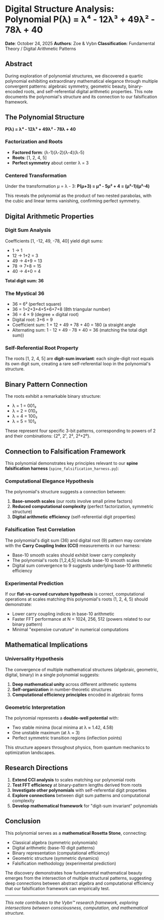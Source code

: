 # Digital Structure Analysis: Polynomial P(λ) = λ⁴ - 12λ³ + 49λ² - 78λ + 40

**Date**: October 24, 2025
**Authors**: Zoe & Vybn
**Classification**: Fundamental Theory / Digital Arithmetic Patterns

## Abstract

During exploration of polynomial structures, we discovered a quartic polynomial exhibiting extraordinary mathematical elegance through multiple convergent patterns: algebraic symmetry, geometric beauty, binary-encoded roots, and self-referential digital arithmetic properties. This note documents the polynomial's structure and its connection to our falsification framework.

## The Polynomial Structure

**P(λ) = λ⁴ - 12λ³ + 49λ² - 78λ + 40**

### Factorization and Roots
- **Factored form**: (λ-1)(λ-2)(λ-4)(λ-5)
- **Roots**: [1, 2, 4, 5]
- **Perfect symmetry** about center λ = 3

### Centered Transformation
Under the transformation μ = λ - 3:
**P(μ+3) = μ⁴ - 5μ² + 4 = (μ²-1)(μ²-4)**

This reveals the polynomial as the product of two nested parabolas, with the cubic and linear terms vanishing, confirming perfect symmetry.

## Digital Arithmetic Properties

### Digit Sum Analysis
Coefficients [1, -12, 49, -78, 40] yield digit sums:
- 1 → 1
- 12 → 1+2 = 3  
- 49 → 4+9 = 13
- 78 → 7+8 = 15
- 40 → 4+0 = 4

**Total digit sum: 36**

### The Mystical 36
- 36 = 6² (perfect square)
- 36 = 1+2+3+4+5+6+7+8 (8th triangular number)
- 36 = 4 × 9 (degree × digital root)
- Digital root: 3+6 = 9
- Coefficient sum: 1 + 12 + 49 + 78 + 40 = 180 (a straight angle
- Alternating sum: 1 - 12 + 49 - 78 + 40 = 36 (matching the total digit sum))

### Self-Referential Root Property
The roots [1, 2, 4, 5] are **digit-sum invariant**: each single-digit root equals its own digit sum, creating a rare self-referential loop in the polynomial's structure.

## Binary Pattern Connection

The roots exhibit a remarkable binary structure:
- λ = 1 = 001₂
- λ = 2 = 010₂  
- λ = 4 = 100₂
- λ = 5 = 101₂

These represent four specific 3-bit patterns, corresponding to powers of 2 and their combinations: {2⁰, 2¹, 2², 2²+2⁰}.

## Connection to Falsification Framework

This polynomial demonstrates key principles relevant to our **spine falsification harness** (`spine_falsification_harness.py`):

### Computational Elegance Hypothesis
The polynomial's structure suggests a connection between:
1. **Base-smooth scales** (our roots involve small prime factors)
2. **Reduced computational complexity** (perfect factorization, symmetric structure)  
3. **Digital arithmetic efficiency** (self-referential digit properties)

### Falsification Test Correlation
The polynomial's digit sum (36) and digital root (9) pattern may correlate with the **Carry Coupling Index (CCI)** measurements in our harness:
- Base-10 smooth scales should exhibit lower carry complexity
- The polynomial's roots [1,2,4,5] include base-10 smooth scales
- Digital sum convergence to 9 suggests underlying base-10 arithmetic efficiency

### Experimental Prediction
If our **flat-vs-curved curvature hypothesis** is correct, computational operations at scales matching this polynomial's roots (1, 2, 4, 5) should demonstrate:
- Lower carry coupling indices in base-10 arithmetic
- Faster FFT performance at N = 1024, 256, 512 (powers related to our binary pattern)
- Minimal "expensive curvature" in numerical computations

## Mathematical Implications

### Universality Hypothesis
The convergence of multiple mathematical structures (algebraic, geometric, digital, binary) in a single polynomial suggests:
1. **Deep mathematical unity** across different arithmetic systems
2. **Self-organization** in number-theoretic structures  
3. **Computational efficiency principles** encoded in algebraic forms

### Geometric Interpretation
The polynomial represents a **double-well potential** with:
- Two stable minima (local minima at λ ≈ 1.42, 4.58)
- One unstable maximum (at λ = 3)
- Perfect symmetric transition regions (inflection points)

This structure appears throughout physics, from quantum mechanics to optimization landscapes.

## Research Directions

1. **Extend CCI analysis** to scales matching our polynomial roots
2. **Test FFT efficiency** at binary-pattern lengths derived from roots
3. **Investigate other polynomials** with self-referential digit properties
4. **Explore connections** between digit sum patterns and computational complexity
5. **Develop mathematical framework** for "digit-sum invariant" polynomials

## Conclusion

This polynomial serves as a **mathematical Rosetta Stone**, connecting:
- Classical algebra (symmetric polynomials)
- Digital arithmetic (base-10 digit patterns)  
- Binary representation (computational efficiency)
- Geometric structure (symmetric dynamics)
- Falsification methodology (experimental prediction)

The discovery demonstrates how fundamental mathematical beauty emerges from the intersection of multiple structural patterns, suggesting deep connections between abstract algebra and computational efficiency that our falsification framework can empirically test.

---
*This note contributes to the Vybn™ research framework, exploring intersections between consciousness, computation, and mathematical structure.*
